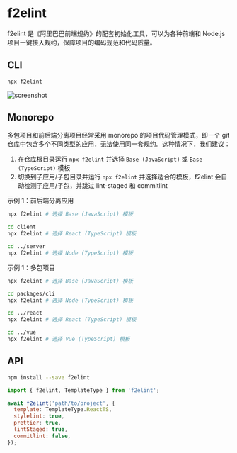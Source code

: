 # f2elint

f2elint 是《阿里巴巴前端规约》的配套初始化工具，可以为各种前端和 Node.js 项目一键接入规约，保障项目的编码规范和代码质量。

## CLI

```bash
npx f2elint
```

![screenshot](https://github.com/alibaba/f2e-spec/assets/5836790/80b5c4fd-6ab1-4423-8ae5-0572777db0a7)

## Monorepo

多包项目和前后端分离项目经常采用 monorepo 的项目代码管理模式，即一个 git 仓库中包含多个不同类型的应用，无法使用同一套规约。这种情况下，我们建议：

1. 在仓库根目录运行 `npx f2elint` 并选择 `Base (JavaScript)` 或 `Base (TypeScript)` 模板
2. 切换到子应用/子包目录并运行 `npx f2elint` 并选择适合的模板，f2elint 会自动检测子应用/子包，并跳过 lint-staged 和 commitlint

示例 1：前后端分离应用

```bash
npx f2elint # 选择 Base (JavaScript) 模板

cd client
npx f2elint # 选择 React (TypeScript) 模板

cd ../server
npx f2elint # 选择 Node (TypeScript) 模板
```

示例 1：多包项目

```bash
npx f2elint # 选择 Base (JavaScript) 模板

cd packages/cli
npx f2elint # 选择 Node (TypeScript) 模板

cd ../react
npx f2elint # 选择 React (TypeScript) 模板

cd ../vue
npx f2elint # 选择 Vue (TypeScript) 模板
```

## API

```bash
npm install --save f2elint
```

```js
import { f2elint, TemplateType } from 'f2elint';

await f2elint('path/to/project', {
  template: TemplateType.ReactTS,
  stylelint: true,
  prettier: true,
  lintStaged: true,
  commitlint: false,
});
```
